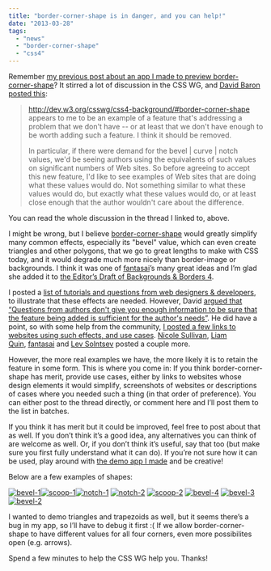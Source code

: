 ```yaml
---
title: "border-corner-shape is in danger, and you can help!"
date: "2013-03-28"
tags:
  - "news"
  - "border-corner-shape"
  - "css4"
---
```


Remember [my previous post about an app I made to preview border-corner-shape](http://lea.verou.me/2013/03/preview-border-corner-shape-before-implementations/)? It stirred a lot of discussion in the CSS WG, and [David Baron posted this](http://lists.w3.org/Archives/Public/www-style/2013Mar/0498.html):

> http://dev.w3.org/csswg/css4-background/#border-corner-shape appears to me to be an example of a feature that's addressing a problem that we don't have -- or at least that we don't have enough to be worth adding such a feature. I think it should be removed.
>
> In particular, if there were demand for the bevel | curve | notch values, we'd be seeing authors using the equivalents of such values on significant numbers of Web sites. So before agreeing to accept this new feature, I'd like to see examples of Web sites that are doing what these values would do. Not something similar to what these values would do, but exactly what these values would do, or at least close enough that the author wouldn't care about the difference.

You can read the whole discussion in the thread I linked to, above.

I might be wrong, but I believe [border-corner-shape](http://dev.w3.org/csswg/css4-background/#border-corner-shape) would greatly simplify many common effects, especially its "bevel" value, which can even create triangles and other polygons, that we go to great lengths to make with CSS today, and it would degrade much more nicely than border-image or backgrounds. I think it was one of [fantasai](http://fantasai.inkedblade.net/)’s many great ideas and I’m glad she added it to [the Editor’s Draft of Backgrounds & Borders 4](http://dev.w3.org/csswg/css4-background/).

I posted a [list of tutorials and questions from web designers & developers](http://lists.w3.org/Archives/Public/www-style/2013Mar/0505.html), to illustrate that these effects are needed. However, David [argued that “Questions from authors don't give you enough information to be sure that the feature being added is sufficient for the author's needs](http://lists.w3.org/Archives/Public/www-style/2013Mar/0507.html)[”](http://lists.w3.org/Archives/Public/www-style/2013Mar/0507.html). He did have a point, so with some help from the community, [I posted a few links to websites using such effects, and use cases](http://lists.w3.org/Archives/Public/www-style/2013Mar/0653.html). [Nicole Sullivan](http://lists.w3.org/Archives/Public/www-style/2013Mar/0519.html), [Liam Quin](http://lists.w3.org/Archives/Public/www-style/2013Mar/0538.html), [fantasai](http://lists.w3.org/Archives/Public/www-style/2013Mar/0648.html) and [Lev Solntsev](http://lists.w3.org/Archives/Public/www-style/2013Mar/0666.html) posted a couple more.

However, the more real examples we have, the more likely it is to retain the feature in some form. This is where you come in: If you think border-corner-shape has merit, provide use cases, either by links to websites whose design elements it would simplify, screenshots of websites or descriptions of cases where you needed such a thing (in that order of preference). You can either post to the thread directly, or comment here and I’ll post them to the list in batches.

If you think it has merit but it could be improved, feel free to post about that as well. If you don’t think it’s a good idea, any alternatives you can think of are welcome as well. Or, if you don’t think it’s useful, say that too (but make sure you first fully understand what it can do). If you’re not sure how it can be used, play around with [the demo app I made](https://projects.verou.me/corner-shape/) and be creative!

Below are a few examples of shapes:

[![bevel-1](images/bevel-1.png)](images/bevel-1.png)[![scoop-1](images/scoop-1.png)](images/scoop-1.png)[![notch-1](images/notch-1.png)](images/notch-1.png) [![notch-2](images/notch-2.png)](images/notch-2.png) [![scoop-2](images/scoop-2.png)](images/scoop-2.png) [![bevel-4](images/bevel-4.png)](images/bevel-4.png) [![bevel-3](images/bevel-3.png)](images/bevel-3.png) [![bevel-2](images/bevel-2.png)](images/bevel-2.png)

I wanted to demo triangles and trapezoids as well, but it seems there’s a bug in my app, so I’ll have to debug it first :( If we allow border-corner-shape to have different values for all four corners, even more possibilites open (e.g. arrows).

Spend a few minutes to help the CSS WG help you. Thanks!
